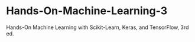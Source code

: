 # Hands-On-Machine-Learning-3
Hands-On Machine Learning with Scikit-Learn, Keras, and TensorFlow, 3rd ed.
